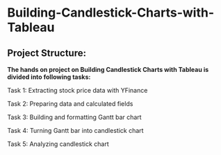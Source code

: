 # Building-Candlestick-Charts-with-Tableau

## Project Structure: 

**The hands on project on Building Candlestick Charts with Tableau is divided into following tasks:**

Task 1: Extracting stock price data with YFinance

Task 2: Preparing data and calculated fields

Task 3: Building and formatting Gantt bar chart

Task 4: Turning Gantt bar into candlestick chart

Task 5: Analyzing candlestick chart
